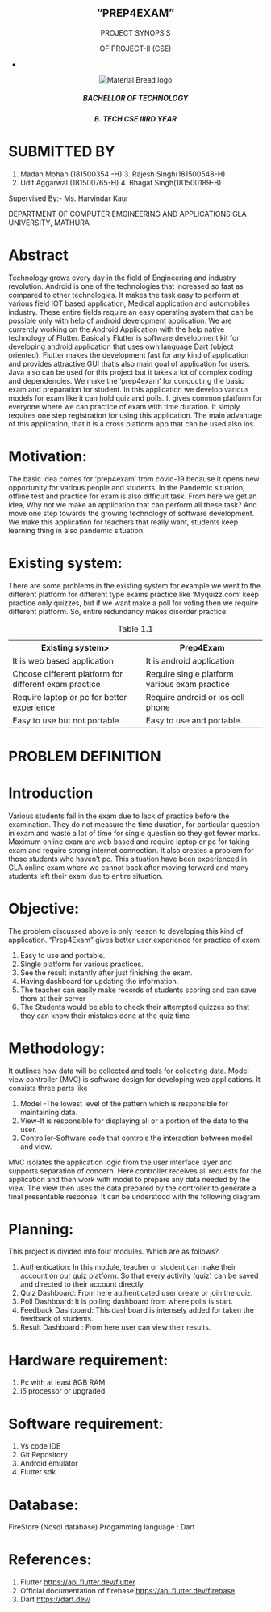 <h2 align="center"> “PREP4EXAM” </h2>
<p align="center">
PROJECT SYNOPSIS 
</p>
<p align="center">
OF PROJECT-II (CSE) 
</p>

- 
<p align="center">
	<img  src="https://upload.wikimedia.org/wikipedia/en/4/42/GLA_University_logo.png" alt="Material Bread logo"

</p>

<h5 align="center">
 BACHELLOR OF TECHNOLOGY   
</h5>
<h5 align="center">
B. TECH CSE IIIRD YEAR  
</h5>

# SUBMITTED BY
1.	Madan Mohan (181500354 -H)                    3. Rajesh Singh(181500548-H)
2.	Udit Aggarwal (181500765-H)                     4. Bhagat Singh(181500189-B)

 

Supervised By:-
Ms. Harvindar Kaur

DEPARTMENT OF COMPUTER EMGINEERING AND APPLICATIONS
GLA UNIVERSITY, MATHURA
	
# Abstract
Technology grows every day in the field of Engineering and industry revolution. Android is one of the technologies that increased so fast as compared to other technologies. It makes the task easy to perform at various field IOT based application, Medical application and automobiles industry. These entire fields require an easy operating system that can be possible only with help of android development application. 
We are currently working on the Android Application with the help native technology of Flutter. Basically Flutter is software development kit for developing android application that uses own language Dart (object oriented). Flutter makes the development fast for any kind of application and provides attractive GUI that’s also main goal of application for users. Java also can be used for this project but it takes a lot of complex coding and dependencies.
We make the ‘prep4exam’ for conducting the basic exam and preparation for student. In this application we develop various models for exam like it can hold quiz and polls. It gives common platform for everyone where we can practice of exam with time duration. It simply requires one step registration for using this application. The main advantage of this application, that it is a cross platform app that can be used also ios.

# Motivation:
The basic idea comes for ‘prep4exam’ from covid-19 because it opens new opportunity for various people and students. In the Pandemic situation, offline test and practice for exam is also difficult task. From here we get an idea, Why not we make an application that can perform all these task? And move one step towards the growing technology of software development. We make this application for teachers that really want, students keep learning thing in also pandemic situation.

# Existing system:
There are some problems in the existing system for example we went to the different platform for different type exams practice like ‘Myquizz.com’ keep practice only quizzes, but if we want make   a poll for voting then we require different platform. So, entire redundancy makes disorder practice.

<table align="center"> 
	<caption>Table 1.1</caption>
	<th>Existing system></th>
	<th>Prep4Exam</th>
	<tr>
		<td>It is web based application</td>
		<td>It is android application </td>
	</tr>
	<tr>
		<td>Choose different platform for different exam practice</td>
		<td>Require single platform various exam practice </td>
	</tr>
	<tr>
		<td>Require laptop or pc for better experience</td>
		<td>Require android or ios cell phone</td>
	</tr>
	<tr>
		<td>Easy to use but not portable.</td>
		<td>Easy to use and portable.</td>
	</tr>
</table>

# PROBLEM DEFINITION
# Introduction
Various students fail in the exam due to lack of practice before the examination. They do not measure the time duration, for particular question in exam and waste a lot of time for single question so they get fewer marks. Maximum online exam are web based and require laptop or pc for taking exam and require strong internet connection. It also creates a problem for those students who haven’t pc. This situation have been experienced in GLA online exam where we cannot back after moving forward and many students left their exam due to entire situation.


# Objective:
The problem discussed above is only reason to developing this kind of application. “Prep4Exam” gives better user experience for practice of exam. 
1.	Easy to use and portable.
2.	Single platform for various practices.
3.	See the result instantly after just finishing the exam.
4.	Having dashboard for updating the information.
5.	The teacher can easily make records of students scoring and can save them at their server
6.	The Students would be able to check their attempted quizzes so that they can know their mistakes done at the quiz time



# Methodology:
It outlines how data will be collected and tools for collecting data. Model view controller (MVC) is software design for developing web applications. It consists three parts like

1. Model -The lowest level of the pattern which is responsible for maintaining data.
2. View-It is responsible for displaying all or a portion of the data to the user.
3. Controller-Software code that controls the interaction between model and view.

MVC isolates the application logic from the user interface layer and supports separation of concern. Here controller receives all requests for the application and then work with model to prepare any data needed by the view. The view then uses the data prepared by the controller to generate a final presentable response. It can be understood with the following diagram.


 

# Planning:
This project is divided into four modules. Which are as follows?
1.	Authentication: In this module, teacher or student can make their account on our quiz platform.  So that every activity (quiz) can be saved and directed to their account directly. 
2.	Quiz Dashboard: From here authenticated user create or join the quiz.
3.	Poll Dashboard: It is polling dashboard from where polls is start.
4.	Feedback Dashboard: This dashboard is intensely added for taken the feedback of students.
5.	 Result Dashboard : From here user can view their results.


# Hardware requirement:
1.	Pc with at least 8GB RAM
2.	 i5 processor or upgraded


# Software requirement:
1.	Vs code IDE 
2.	Git Repository
3.	Android emulator
4.	Flutter sdk
# Database:
FireStore (Nosql database)
Progamming language : Dart


# References:

1.	Flutter https://api.flutter.dev/flutter
2.	Official documentation of firebase https://api.flutter.dev/firebase
3.	Dart https://dart.dev/













